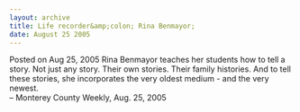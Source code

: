 ```yaml
---
layout: archive
title: Life recorder&amp;colon; Rina Benmayor;
date: August 25 2005
---
```


<span class="date">Posted on Aug 25, 2005 </span>
Rina Benmayor teaches her students how to tell a story. Not just
any story. Their own stories. Their family histories. And to tell
these stories, she incorporates the very oldest medium - and the
very newest.<br>
&#x2013; Monterey County Weekly, Aug. 25, 2005<br/></br>
